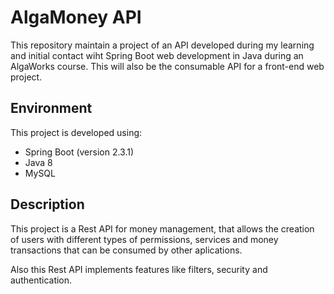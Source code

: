 # AlgaMoney API

This repository maintain a project of an API  developed during my learning and initial contact wiht Spring Boot web development in Java during an AlgaWorks course. This will also be the consumable API for a front-end web project.
## Environment

This project is developed using:
* Spring Boot (version 2.3.1)
* Java 8
* MySQL

## Description

This project is a Rest API for money management, that allows the creation of users with different types of permissions, services and money transactions that can be consumed by other aplications.

Also this Rest API implements features like filters, security and authentication.